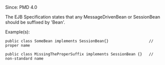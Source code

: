 Since: PMD 4.0

The EJB Specification states that any MessageDrivenBean or SessionBean should be suffixed by 'Bean'.

Example(s):
```
public class SomeBean implements SessionBean{}                  // proper name

public class MissingTheProperSuffix implements SessionBean {}   // non-standard name
```
